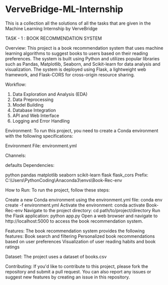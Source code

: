 # VerveBridge-ML-Internship
This is a collection all the solutions of all the tasks that are given in the Machine Learning Internship by VerveBridge

TASK - 1 : BOOK RECOMMENDATION SYSTEM

Overview: This project is a book recommendation system that uses machine learning algorithms to suggest books to users based on their reading preferences. The system is built using Python and utilizes popular libraries such as Pandas, Matplotlib, Seaborn, and Scikit-learn for data analysis and visualization. The system is deployed using Flask, a lightweight web framework, and Flask-CORS for cross-origin resource sharing.

Workflow:
1) Data Exploration and Analysis (EDA)
2) Data Preprocessing
3) Model Building
4) Database Integration
5) API and Web Interface
6) Logging and Error Handling

Environment: To run this project, you need to create a Conda environment with the following specifications:

Environment File: environment.yml

Channels:

defaults
Dependencies:

python
pandas
matplotlib
seaborn
scikit-learn
flask
flask_cors
Prefix: C:\Users\PythonCoding\Anaconda3\envs\Book-Rec-env

How to Run: To run the project, follow these steps:

Create a new Conda environment using the environment.yml file: conda env create -f environment.yml
Activate the environment: conda activate Book-Rec-env
Navigate to the project directory: cd path/to/project/directory
Run the Flask application: python app.py
Open a web browser and navigate to http://localhost:5000 to access the book recommendation system.

Features: The book recommendation system provides the following features:
Book search and filtering
Personalized book recommendations based on user preferences
Visualization of user reading habits and book ratings

Dataset: The project uses a dataset of books.csv

Contributing: If you'd like to contribute to this project, please fork the repository and submit a pull request. You can also report any issues or suggest new features by creating an issue in this repository.
